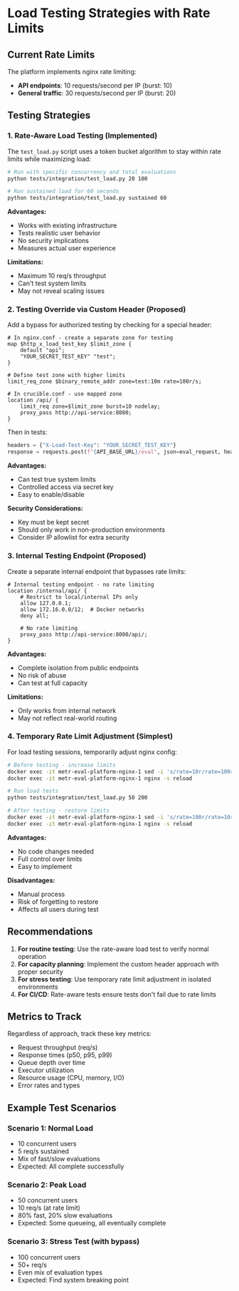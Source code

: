 # Load Testing Strategies with Rate Limits

## Current Rate Limits

The platform implements nginx rate limiting:
- **API endpoints**: 10 requests/second per IP (burst: 10)
- **General traffic**: 30 requests/second per IP (burst: 20)

## Testing Strategies

### 1. Rate-Aware Load Testing (Implemented)

The `test_load.py` script uses a token bucket algorithm to stay within rate limits while maximizing load:

```bash
# Run with specific concurrency and total evaluations
python tests/integration/test_load.py 20 100

# Run sustained load for 60 seconds
python tests/integration/test_load.py sustained 60
```

**Advantages:**
- Works with existing infrastructure
- Tests realistic user behavior
- No security implications
- Measures actual user experience

**Limitations:**
- Maximum 10 req/s throughput
- Can't test system limits
- May not reveal scaling issues

### 2. Testing Override via Custom Header (Proposed)

Add a bypass for authorized testing by checking for a special header:

```nginx
# In nginx.conf - create a separate zone for testing
map $http_x_load_test_key $limit_zone {
    default "api";
    "YOUR_SECRET_TEST_KEY" "test";
}

# Define test zone with higher limits
limit_req_zone $binary_remote_addr zone=test:10m rate=100r/s;

# In crucible.conf - use mapped zone
location /api/ {
    limit_req zone=$limit_zone burst=10 nodelay;
    proxy_pass http://api-service:8080;
}
```

Then in tests:
```python
headers = {"X-Load-Test-Key": "YOUR_SECRET_TEST_KEY"}
response = requests.post(f"{API_BASE_URL}/eval", json=eval_request, headers=headers)
```

**Advantages:**
- Can test true system limits
- Controlled access via secret key
- Easy to enable/disable

**Security Considerations:**
- Key must be kept secret
- Should only work in non-production environments
- Consider IP allowlist for extra security

### 3. Internal Testing Endpoint (Proposed)

Create a separate internal endpoint that bypasses rate limits:

```nginx
# Internal testing endpoint - no rate limiting
location /internal/api/ {
    # Restrict to local/internal IPs only
    allow 127.0.0.1;
    allow 172.16.0.0/12;  # Docker networks
    deny all;
    
    # No rate limiting
    proxy_pass http://api-service:8080/api/;
}
```

**Advantages:**
- Complete isolation from public endpoints
- No risk of abuse
- Can test at full capacity

**Limitations:**
- Only works from internal network
- May not reflect real-world routing

### 4. Temporary Rate Limit Adjustment (Simplest)

For load testing sessions, temporarily adjust nginx config:

```bash
# Before testing - increase limits
docker exec -it metr-eval-platform-nginx-1 sed -i 's/rate=10r/rate=100r/' /etc/nginx/nginx.conf
docker exec -it metr-eval-platform-nginx-1 nginx -s reload

# Run load tests
python tests/integration/test_load.py 50 200

# After testing - restore limits
docker exec -it metr-eval-platform-nginx-1 sed -i 's/rate=100r/rate=10r/' /etc/nginx/nginx.conf
docker exec -it metr-eval-platform-nginx-1 nginx -s reload
```

**Advantages:**
- No code changes needed
- Full control over limits
- Easy to implement

**Disadvantages:**
- Manual process
- Risk of forgetting to restore
- Affects all users during test

## Recommendations

1. **For routine testing**: Use the rate-aware load test to verify normal operation
2. **For capacity planning**: Implement the custom header approach with proper security
3. **For stress testing**: Use temporary rate limit adjustment in isolated environments
4. **For CI/CD**: Rate-aware tests ensure tests don't fail due to rate limits

## Metrics to Track

Regardless of approach, track these key metrics:
- Request throughput (req/s)
- Response times (p50, p95, p99)
- Queue depth over time
- Executor utilization
- Resource usage (CPU, memory, I/O)
- Error rates and types

## Example Test Scenarios

### Scenario 1: Normal Load
- 10 concurrent users
- 5 req/s sustained
- Mix of fast/slow evaluations
- Expected: All complete successfully

### Scenario 2: Peak Load
- 50 concurrent users
- 10 req/s (at rate limit)
- 80% fast, 20% slow evaluations
- Expected: Some queueing, all eventually complete

### Scenario 3: Stress Test (with bypass)
- 100 concurrent users
- 50+ req/s
- Even mix of evaluation types
- Expected: Find system breaking point